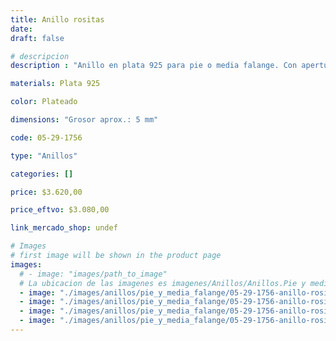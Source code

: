 ```yaml
---
title: Anillo rositas
date: 
draft: false

# descripcion
description : "Anillo en plata 925 para pie o media falange. Con apertura para regular su medida."

materials: Plata 925

color: Plateado

dimensions: "Grosor aprox.: 5 mm"

code: 05-29-1756

type: "Anillos"

categories: []

price: $3.620,00

price_eftvo: $3.080,00

link_mercado_shop: undef

# Images
# first image will be shown in the product page
images:
  # - image: "images/path_to_image"
  # La ubicacion de las imagenes es imagenes/Anillos/Anillos.Pie y media falange/05-29-1756-anillo-rositas
  - image: "./images/anillos/pie_y_media_falange/05-29-1756-anillo-rositas_a.jpg"
  - image: "./images/anillos/pie_y_media_falange/05-29-1756-anillo-rositas_b.jpg"
  - image: "./images/anillos/pie_y_media_falange/05-29-1756-anillo-rositas_c.jpg"
  - image: "./images/anillos/pie_y_media_falange/05-29-1756-anillo-rositas_d.jpg"
---
```

